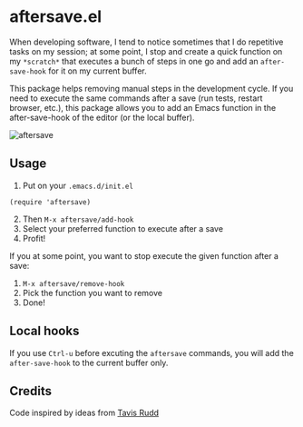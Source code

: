 # aftersave.el

When developing software, I tend to notice sometimes that I do repetitive tasks
on my session; at some point, I stop and create a quick function on my
`*scratch*` that executes a bunch of steps in one go and add an
`after-save-hook` for it on my current buffer.

This package helps removing manual steps in the development cycle. If you
need to execute the same commands after a save (run tests, restart browser,
etc.), this package allows you to add an Emacs function in the
after-save-hook of the editor (or the local buffer).

![aftersave](https://raw.github.com/roman/aftersave.el/assets/aftersave_el.gif)

## Usage

1. Put on your `.emacs.d/init.el`
  ```elisp
  (require 'aftersave)
  ```
2. Then `M-x aftersave/add-hook`
3. Select your preferred function to execute after a save
4. Profit!

If you at some point, you want to stop execute the given function after a save:

1. `M-x aftersave/remove-hook`
2. Pick the function you want to remove
3. Done!

## Local hooks

If you use `Ctrl-u` before excuting the `aftersave` commands, you will add the
`after-save-hook` to the current buffer only.

## Credits

Code inspired by ideas from [Tavis Rudd](https://twitter.com/tavisrudd)
